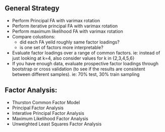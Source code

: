 ## General Strategy
- Perform Principal FA with varimax rotation
- Perform iterative principal FA with varimax rotation
- Perform maximum likelihood FA with varimax rotation
- Compare colustions: 
  + did each FA yeild roughly same factor loadings?
  + is one set of factors more interpretable?
- Evaluate factor loadings over a range of common factors.  ie: instead of just looking at k=4, also consider values for k in {2,3,4,5,6}
- If you have enough data, evaluate prospective factor loadings through bootstrap or cross validation (to see if the results are consistent between different samples).  ie: 70% test, 30% train sampling


## Factor Analysis:

- Thurston Common Factor Model
- Principal Factor Analysis
- Interative Principal Factor Analysis
- Maximum Likelihood Factor Analysis
- Unweighted Least Squares Factor Analysis
